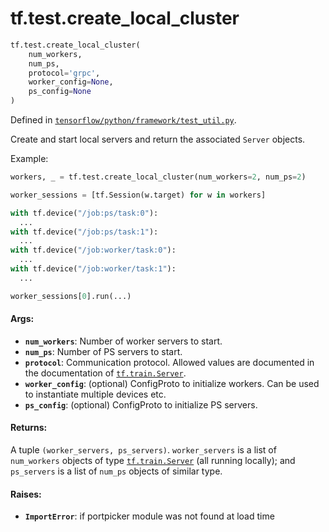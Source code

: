 <div itemscope itemtype="http://developers.google.com/ReferenceObject">
<meta itemprop="name" content="tf.test.create_local_cluster" />
<meta itemprop="path" content="Stable" />
</div>

# tf.test.create_local_cluster

``` python
tf.test.create_local_cluster(
    num_workers,
    num_ps,
    protocol='grpc',
    worker_config=None,
    ps_config=None
)
```



Defined in [`tensorflow/python/framework/test_util.py`](/code/stable/tensorflow/python/framework/test_util.py).

Create and start local servers and return the associated `Server` objects.

Example:
```python
workers, _ = tf.test.create_local_cluster(num_workers=2, num_ps=2)

worker_sessions = [tf.Session(w.target) for w in workers]

with tf.device("/job:ps/task:0"):
  ...
with tf.device("/job:ps/task:1"):
  ...
with tf.device("/job:worker/task:0"):
  ...
with tf.device("/job:worker/task:1"):
  ...

worker_sessions[0].run(...)
```

#### Args:

* <b>`num_workers`</b>: Number of worker servers to start.
* <b>`num_ps`</b>: Number of PS servers to start.
* <b>`protocol`</b>: Communication protocol.  Allowed values are documented in
    the documentation of <a href="../../tf/train/Server.md"><code>tf.train.Server</code></a>.
* <b>`worker_config`</b>: (optional) ConfigProto to initialize workers. Can be used
    to instantiate multiple devices etc.
* <b>`ps_config`</b>: (optional) ConfigProto to initialize PS servers.


#### Returns:

A tuple `(worker_servers, ps_servers)`.  `worker_servers` is a list
of `num_workers` objects of type <a href="../../tf/train/Server.md"><code>tf.train.Server</code></a> (all running locally);
and `ps_servers` is a list of `num_ps` objects of similar type.


#### Raises:

* <b>`ImportError`</b>: if portpicker module was not found at load time